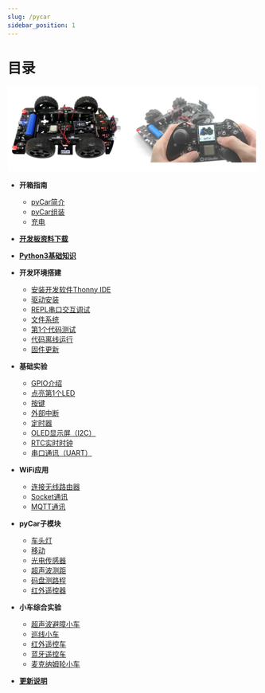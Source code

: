 ```yaml
---
slug: /pycar
sidebar_position: 1
---
```


# 目录

![directory](./img/directory/directory1.png)

- **开箱指南**

    - [pyCar简介](./intro/intro.md)
    - [pyCar组装](./intro/assembly.md)
    - [充电](./intro/charge.md)

- [**开发板资料下载**](./download.md)

- [**Python3基础知识**](./python_learn.md)

- **开发环境搭建**

    - [安装开发软件Thonny IDE](./getting_start/ide.md)
    - [驱动安装](./getting_start/driver.md)
    - [REPL串口交互调试](./getting_start/repl.md)
    - [文件系统](./getting_start/file_system.md)
    - [第1个代码测试](./getting_start/demo.md)
    - [代码离线运行](./getting_start/run_offline.md)
    - [固件更新](./getting_start/firmware.md)

- **基础实验**

    - [GPIO介绍](./basic_examples/gpio_intro.md) 
    - [点亮第1个LED](./basic_examples/led.md) 
    - [按键](./basic_examples/key.md) 
    - [外部中断](./basic_examples/exti.md)
    - [定时器](./basic_examples/timer.md)  
    - [OLED显示屏（I2C）](./basic_examples/lcd.md)
    - [RTC实时时钟](./basic_examples/rtc.md) 
    - [串口通讯（UART）](./basic_examples/uart.md)  

- **WiFi应用**

    - [连接无线路由器](./network/connect_wifi.md) 
    - [Socket通讯](./network/socket.md) 
    - [MQTT通讯](./network/mqtt.md) 

- **pyCar子模块**

    - [车头灯](./sub_modules/headlights.md) 
    - [移动](./sub_modules/movement.md) 
    - [光电传感器](./sub_modules/photoelectric.md) 
    - [超声波测距](./sub_modules/ultrasonic.md) 
    - [码盘测路程](./sub_modules/journey.md) 
    - [红外遥控器](./sub_modules/ir.md) 

- **小车综合实验**

    - [超声波避障小车](./car/ultrasonic_car.md) 
    - [巡线小车](./car/line_patrol_car.md) 
    - [红外遥控车](./car/ir_car.md) 
    - [蓝牙遥控车](./car/ble_control.md) 
    - [麦克纳姆轮小车](./car/mecanum_wheel.md) 

- [**更新说明**](./update.md)
